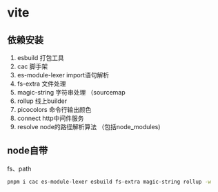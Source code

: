 # vite

## 依赖安装

1. esbuild  打包工具 
2. cac      脚手架
3. es-module-lexer  import语句解析
4. fs-extra  文件处理
5. magic-string 字符串处理 （sourcemap
6. rollup 线上builder
7. picocolors  命令行输出颜色
8. connect     http中间件服务
9. resolve     node的路径解析算法 （包括node_modules)


## node自带
fs、path
```bash
pnpm i cac es-module-lexer esbuild fs-extra magic-string rollup -w
```